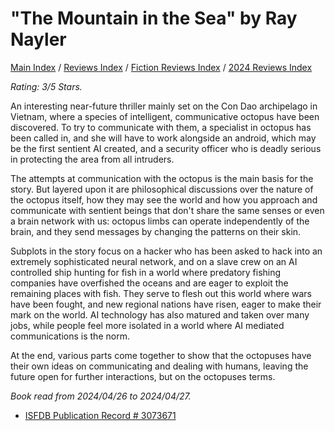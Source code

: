 # "The Mountain in the Sea" by Ray Nayler

[Main Index](../../../README.md) / [Reviews Index](../../README.md) / [Fiction Reviews Index](../README.md) / [2024 Reviews Index](README.md)

*Rating: 3/5 Stars.*

An interesting near-future thriller mainly set on the Con Dao archipelago in Vietnam, where a species of intelligent, communicative octopus have been discovered. To try to communicate with them, a specialist in octopus has been called in, and she will have to work alongside an android, which may be the first sentient AI created, and a security officer who is deadly serious in protecting the area from all intruders.

The attempts at communication with the octopus is the main basis for the story. But layered upon it are philosophical discussions over the nature of the octopus itself, how they may see the world and how you approach and communicate with sentient beings that don't share the same senses or even a brain network with us: octopus limbs can operate independently of the brain, and they send messages by changing the patterns on their skin.

Subplots in the story focus on a hacker who has been asked to hack into an extremely sophisticated neural network, and on a slave crew on an AI controlled ship hunting for fish in a world where predatory fishing companies have overfished the oceans and are eager to exploit the remaining places with fish. They serve to flesh out this world where wars have been fought, and new regional nations have risen, eager to make their mark on the world. AI technology has also matured and taken over many jobs, while people feel more isolated in a world where AI mediated communications is the norm.

At the end, various parts come together to show that the octopuses have their own ideas on communicating and dealing with humans, leaving the future open for further interactions, but on the octopuses terms.

*Book read from 2024/04/26 to 2024/04/27.*

- [ISFDB Publication Record # 3073671](https://www.isfdb.org/cgi-bin/title.cgi?3073671)
